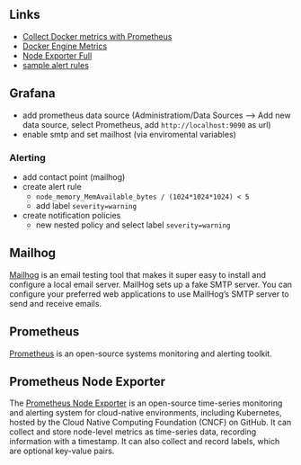

## Links

* [Collect Docker metrics with Prometheus
](https://docs.docker.com/config/daemon/prometheus/)
* [Docker Engine Metrics](https://grafana.com/grafana/dashboards/1229-docker-engine-metrics/)
* [Node Exporter Full
](https://grafana.com/grafana/dashboards/1860-node-exporter-full/)
* [sample alert rules](https://gist.githubusercontent.com/krisek/62a98e2645af5dce169a7b506e999cd8/raw/b67dd1dad1bcf2896f56dd02a657d8eac8e893ea/alert.rules.yml)

## Grafana
* add prometheus data source (Administratiom/Data Sources --> Add new data source, select Prometheus, add ``http://localhost:9090`` as url)
* enable smtp and set mailhost (via enviromental variables)


### Alerting

* add contact point (mailhog)
* create alert rule 
    * ``node_memory_MemAvailable_bytes / (1024*1024*1024) < 5``
    * add label ``severity=warning``
* create notification policies
    * new nested policy and select label ``severity=warning``
    
## Mailhog
[Mailhog](https://github.com/mailhog/MailHog) is an email testing tool that makes it super easy to install and configure a local email server. MailHog sets up a fake SMTP server. You can configure your preferred web applications to use MailHog’s SMTP server to send and receive emails.

## Prometheus
[Prometheus](https://prometheus.io/docs/introduction/overview/) is an open-source systems monitoring and alerting toolkit.

## Prometheus Node Exporter

The [Prometheus Node Exporter](https://www.opsramp.com/guides/prometheus-monitoring/prometheus-node-exporter/)  is an open-source time-series monitoring and alerting system for cloud-native environments, including Kubernetes, hosted by the Cloud Native Computing Foundation (CNCF) on GitHub. It can collect and store node-level metrics as time-series data, recording information with a timestamp. It can also collect and record labels, which are optional key-value pairs.